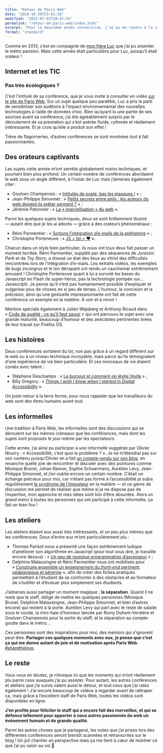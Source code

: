 ```yaml
---
title: "Retour de Paris Web"
date: "2014-10-29T23:41:28"
modified: "2015-07-03T10:47:55"
permalink: "retour-de-paris-web/index.html"
excerpt: "Pour la deuxième année consécutive, j’ai pu me rendre à la capitale pour assister à Paris Web. Et une nouvelle fois, ce fut un événement extrêmement enrichissant&nbsp;! [Lire la suite de «&nbsp;Retour de Paris Web&nbsp;» →](https://www.ffoodd.fr/retour-de-paris-web/)"
format: "standard"
---
```

Comme en 2013, c’est en compagnie de [mon frère Luc](http://www.kloh.ch) que j’ai pu arpenter le métro parisien. Mais cette année était particulière pour Luc, puisqu’il était orateur&nbsp;!

## Internet et les TIC

### Pas très écologiques&nbsp;?

C’est l’intitulé de sa conférence, que je vous invite à consulter en vidéo [sur le site de Paris Web](http://www.paris-web.fr/2014/conferences/internet-et-les-tic-pas-tres-ecologique.php). Sur un sujet quelque peu parallèle, Luc a pris le parti de sensibiliser son auditoire à l’impact environnemental des nouvelles technologies à l’aide de données choc. Bien qu’ayant lu une partie de ses sources avant sa conférence, j’ai été agréablement surpris par le déroulement de sa prestation qui s’est avérée fluide, rythmée et réellement intéressante. Et je crois qu’elle a produit son effet&nbsp;!

Trêve de flagorneries, d’autres conférences se sont montrées tout à fait passionnantes.

## Des orateurs captivants

Les sujets cette année m’ont semblé globalement moins techniques, et pourtant bien plus profond. Un certain nombre de conférences abordaient le web sous un angle différent, à l’instar de Luc mais j’aimerais également citer&nbsp;:

* Goulven Champenois&nbsp;: «&nbsp;[Intitulés de poste, bas les masques&nbsp;!](http://www.paris-web.fr/2014/conferences/intitules-de-poste-bas-les-masques.php)&nbsp;»&nbsp;;
* Jean-Philippe Simonnet&nbsp;: «&nbsp;[Petits secrets entre amis&nbsp;: les acteurs du web doivent ils prêter serment&nbsp;?](http://www.paris-web.fr/2014/conferences/petits-secrets-entre-amis-les-acteurs-du-web-doivent-ils-preter-serment.php)&nbsp;»&nbsp;;
* Jérémie Patonnier&nbsp;: «&nbsp;[La «&nbsp;logiciellisation&nbsp;» du web](http://www.paris-web.fr/2014/conferences/sponsor-clever-age.php)&nbsp;».

Parmi les quelques sujets techniques, deux se sont brillamment illustré —&nbsp;autant dire que je les ai adorés&nbsp;— grâce à des orateurs phénoménaux&nbsp;:

* Rémi Parmentier&nbsp;: «&nbsp;[Sortons l’intégration d’e-mails de la préhistoire](http://www.paris-web.fr/2014/conferences/sortons-de-lenfer-de-lintegration-de-mails.php)&nbsp;»&nbsp;;
* Christophe Porteneuve&nbsp;: «&nbsp;[JS + toi = ♥](http://www.paris-web.fr/2014/conferences/js-plus-toi-egal-coeur.php)&nbsp;».

Chacun dans un style bien particulier, ils nous ont tous deux fait passer un moment terrible. Rémi Parmentier, suppléé par des séquences de _Jurassic Park_ et de _Toy Story_, a dressé un état des lieux au vitriol des difficultés rencontrées lors de l’intégration d’e-mails. Les extraits vidéos, les exemples de bugs incongrus et le ton décapant ont rendu un cauchemar extrêmement amusant&nbsp;! Christophe Porteneuve quant à lui a survolé les bases du Javascript en Flash (le super-héros, pas la technologie pompée sur… Javascript). Je pense qu’il n’est pas humainement possible d’expliquer et vulgariser plus de choses en si peu de temps. L’humour, la concision et la précision, ainsi qu’une gestuelle impressionnante ont fait de cette conférence un exemple en la matière. À voir et à revoir&nbsp;!

Mention spéciale également à Julien Wajsberg et Anthony Ricaud dans «&nbsp;[Code de qualité&nbsp;: ce qu’il faut savoir](http://www.paris-web.fr/2014/conferences/code-de-qualite-ce-quil-faut-savoir.php)&nbsp;» qui ont parcouru le sujet avec une grande maturité, beaucoup d’humour et des anecdotes pertinentes tirées de leur travail sur Firefox OS.

## Les histoires

Deux conférences sortaient du lot, non pas grâce à un regard différent sur le web ou à un niveau technique incroyable, mais parce qu’ils témoignaient d’une expérience de vie bien particulière. Et ces morceaux de vie étaient contés avec talent&nbsp;:

* Stéphane Deschamps&nbsp;: «&nbsp;[Le _burnout_ et comment on lévite l’évite](http://www.paris-web.fr/2014/conferences/le-burnout-et-comment-on-levite.php)&nbsp;»&nbsp;;
* Billy Gregory&nbsp;: «&nbsp;[_Things I wish I knew when I started in Digital Accessibility_](http://www.paris-web.fr/2014/conferences/things-i-wish-i-knew-when-i-started-in-digital-accessibility.php)&nbsp;».

Un juste retour à la terre ferme, pour nous rappeler que les travailleurs du web sont des êtres humains avant tout.

## Les informelles

Une tradition à Paris Web, les informelles sont des discussions qui se déroulent sur les mêmes créneaux que les conférences, mais dont les sujets sont proposés le jour-même par les spectateurs.

Cette année, j’ai ainsi pu participer à une informelle suggérée par Olivier Nourry&nbsp;: «&nbsp;Accessibilité, c’est quoi le problème&nbsp;?&nbsp;». Je ne m’étendrai pas sur son contenu puisqu’Olivier en a fait [un compte-rendu sur son blog](http://accessiblog.fr/2014/10/accessibilite-cest-quoi-le-probleme-retour-sur-mon-informelle-a-paris-web-2014/), en revanche quelle joie de rencontrer et discuter avec des pointures comme Monique Brunel, Johan Ramon, Sophie Schuermans, Aurélien Levy, Jean-Philippe Simonnet, et j’en oublie encore un certain nombre. C’était un échange précieux pour moi, car n’étant pas formé à l’accessibilité je subis régulièrement [le syndrome de l’imposteur](https://fr.wikipedia.org/wiki/Syndrome_de_l%27imposteur) en la matière —&nbsp;et ce genre de discussion me permet de réaliser que même si je ne dispose pas de l’expertise, mon approche et mes idées sont loin d’être absurdes. Alors un grand merci à toutes les personnes qui ont participé à cette informelle, ça fait un bien fou&nbsp;!

## Les ateliers

Les ateliers étaient eux aussi très intéressants, et un peu plus intimes que les conférences. Deux d’entre eux m’ont particulièrement plu&nbsp;:

* Thomas Parisot nous a présenté une façon extrêmement ludique d’améliorer son algorithmie en Javacript (pour tout vous dire, je travaille encore dessus)&nbsp;: «&nbsp;[Un peu de musique programmation d’ascenseur](http://www.paris-web.fr/2014/ateliers/un-peu-de-musique-programmation-dascenseur.php)&nbsp;»&nbsp;;
* Delphine Malassingne et Rémi Parmentier nous ont mobilisés pour «&nbsp;[Construire ensemble un enseignement du _front-end_ pertinent, pédagogique et pérenne](http://www.paris-web.fr/2014/ateliers/construire-ensemble-un-enseignement-du-front-end-pertinent-pedagogique-et-perenne.php)&nbsp;», afin de créer des fiches pratiques permettant à l’étudiant de se confronter à des obstacles et au formateur de s’outiller et d’évaluer plus simplement ses étudiants.

J’aimerais aussi partager un moment magique&nbsp;: **la séparation**. Quand il ne reste que le staff, obligé de mettre les quelques personnes (Monique Brunel, Delphine Malassingne, Jean-Philippe Simonnet, et bien d’autres encore) qui restent à la porte. Aurélien Levy qui part avec le reste de salade sous le coude, la mini-haie d’honneur lancée par Romy Duhem-Verdière et Goulven Champenois pour la sortie du staff, et la séparation au compte-goutte dans le métro…

Ces personnes sont des inspirations pour moi, des mentors qui s’ignorent peut-être. **Partager ces quelques moments avec eux, je pense que c’est ça qui me donne autant de joie et de motivation après Paris Web**. [#sharethelove](https://twitter.com/search?q=%23sharethelove%20%23parisweb&src=typd).

## Le reste

Vous vous en doutez, je n’évoque ici que les moments qui m’ont réellement plu parmi ceux auxquels j’ai pu assister. Pour autant, les autres conférences et ateliers que j’ai suivis valent aussi le détour, et tout ceux que j’ai ratés également&nbsp;! J’ai encore beaucoup de vidéos à regarder avant de rattraper ça, mais grâce à l’excellent staff de Paris Web, toutes les vidéos sont disponibles en ligne.

**J’en profite pour féliciter le staff qui a encore fait des merveilles, et qui se défonce tellement pour apporter à nous autres passionnés du web un événement humain et de grande qualité.**

Parmi les autres choses que je partagerai, les notes que j’ai prises lors des différentes conférences seront bientôt scannées et retranscrites sur le blog&nbsp;! Un joli chantier en perspective mais ça me tient à cœur de montrer ce que j’ai pu saisir au vol 🙂